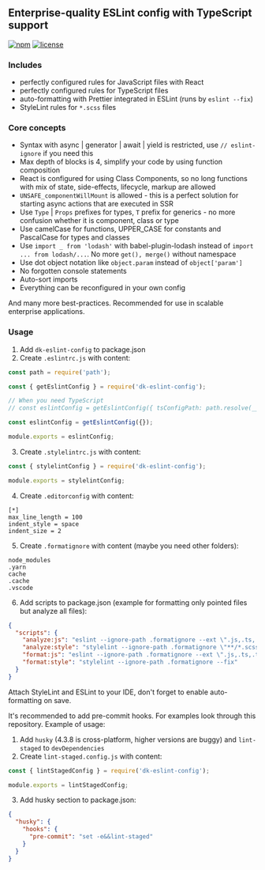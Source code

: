 ## Enterprise-quality ESLint config with TypeScript support

[![npm](https://img.shields.io/npm/v/dk-eslint-config)](https://www.npmjs.com/package/dk-eslint-config)
[![license](https://img.shields.io/npm/l/dk-eslint-config)](https://github.com/dkazakov8/dk-eslint-config/blob/master/LICENSE)

### Includes

- perfectly configured rules for JavaScript files with React
- perfectly configured rules for TypeScript files
- auto-formatting with Prettier integrated in ESLint (runs by `eslint --fix`)
- StyleLint rules for `*.scss` files

### Core concepts

- Syntax with async | generator | await | yield is restricted, use `// eslint-ignore` if you need this
- Max depth of blocks is 4, simplify your code by using function composition
- React is configured for using Class Components, so no long functions with mix of state, side-effects, lifecycle, markup are allowed
- `UNSAFE_componentWillMount` is allowed - this is a perfect solution for starting async actions that are executed in SSR
- Use `Type` | `Props` prefixes for types, `T` prefix for generics - no more confusion whether it is component, class or type
- Use camelCase for functions, UPPER_CASE for constants and PascalCase for types and classes
- Use `import _ from 'lodash'` with babel-plugin-lodash instead of `import ... from lodash/...`. No more `get(), merge()` without namespace
- Use dot object notation like `object.param` instead of `object['param']`
- No forgotten console statements
- Auto-sort imports
- Everything can be reconfigured in your own config

And many more best-practices. Recommended for use in scalable enterprise applications.

### Usage

1. Add `dk-eslint-config` to package.json
2. Create `.eslintrc.js` with content:
```javascript
const path = require('path');

const { getEslintConfig } = require('dk-eslint-config');

// When you need TypeScript
// const eslintConfig = getEslintConfig({ tsConfigPath: path.resolve(__dirname, './tsconfig.json'), react: true });

const eslintConfig = getEslintConfig({});

module.exports = eslintConfig;
```
3. Create `.stylelintrc.js` with content:
```javascript
const { stylelintConfig } = require('dk-eslint-config');

module.exports = stylelintConfig;
```
4. Create `.editorconfig` with content:
```editorconfig
[*]
max_line_length = 100
indent_style = space
indent_size = 2
```
5. Create `.formatignore` with content (maybe you need other folders):
```ignore
node_modules
.yarn
cache
.cache
.vscode
```
6. Add scripts to package.json (example for formatting only pointed files but analyze all files):
```json
{
  "scripts": {
    "analyze:js": "eslint --ignore-path .formatignore --ext \".js,.ts,.tsx\" ./",
    "analyze:style": "stylelint --ignore-path .formatignore \"**/*.scss\"",
    "format:js": "eslint --ignore-path .formatignore --ext \".js,.ts,.tsx\" --fix",
    "format:style": "stylelint --ignore-path .formatignore --fix"
  }
}
```

Attach StyleLint and ESLint to your IDE, don't forget to enable auto-formatting on save.

It's recommended to add pre-commit hooks. For examples look through this repository. Example of usage:

1. Add `husky` (4.3.8 is cross-platform, higher versions are buggy) and `lint-staged` to `devDependencies`
2. Create `lint-staged.config.js` with content:
```javascript
const { lintStagedConfig } = require('dk-eslint-config');

module.exports = lintStagedConfig;
```
3. Add husky section to package.json:
```json
{
  "husky": {
    "hooks": {
      "pre-commit": "set -e&&lint-staged"
    }
  }
}
```